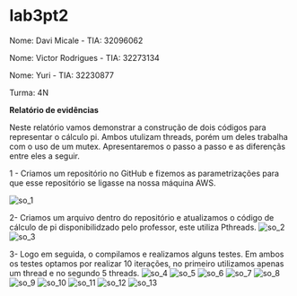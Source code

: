# lab3pt2

Nome: Davi Micale - TIA: 32096062

Nome: Victor Rodrigues - TIA: 32273134

Nome: Yuri - TIA: 32230877

Turma: 4N

**Relatório de evidências**

Neste relatório vamos demonstrar a construção de dois códigos para representar o cálculo pi. Ambos utulizam threads, porém um deles trabalha com o uso de um mutex. Apresentaremos o passo a passo e as diferençãs entre eles a seguir.

1 - Criamos um repositório no GitHub e fizemos as parametrizações para que esse repositório se ligasse na nossa máquina AWS.

![so_1](https://github.com/davimicale/lab3pt2/assets/62074503/dbfc8be4-6c10-4438-8a2c-343bcba40cad)

2- Criamos um arquivo dentro do repositório e atualizamos o código de cálculo de pi disponibilidzado pelo professor, este utiliza Pthreads.
![so_2](https://github.com/davimicale/lab3pt2/assets/62074503/013e6c7f-f32b-402c-8cc9-22aeaed7b017)
![so_3](https://github.com/davimicale/lab3pt2/assets/62074503/615d7797-1382-45d8-a50a-bbf9dc12c5ab)

3- Logo em seguida, o compilamos e realizamos alguns testes. Em ambos os testes optamos por realizar 10 iterações, no primeiro utilizamos apenas um thread e no segundo 5 threads.
![so_4](https://github.com/davimicale/lab3pt2/assets/62074503/5ce8b0cd-8af9-4f8b-b4cf-6dc2d259da45)
![so_5](https://github.com/davimicale/lab3pt2/assets/62074503/e33b1bee-43c6-4ba6-a422-b24139e8fdbf)
![so_6](https://github.com/davimicale/lab3pt2/assets/62074503/4bab0aea-a61b-41a3-b040-a15830100d90)
![so_7](https://github.com/davimicale/lab3pt2/assets/62074503/75176ff6-244a-4b2a-9479-6bca87315a29)
![so_8](https://github.com/davimicale/lab3pt2/assets/62074503/5152b5ff-f08b-41a5-9296-b5635256dfc2)
![so_9](https://github.com/davimicale/lab3pt2/assets/62074503/a766ea05-5bc4-421c-98e8-49b5f6208d8d)
![so_10](https://github.com/davimicale/lab3pt2/assets/62074503/f0845524-b37e-434b-9367-2b1732d3ad0c)
![so_11](https://github.com/davimicale/lab3pt2/assets/62074503/d070f866-20e9-47a0-a21b-2213c7cadeac)
![so_12](https://github.com/davimicale/lab3pt2/assets/62074503/3f8800c2-ff32-4f03-85f0-04256431b5e8)
![so_13](https://github.com/davimicale/lab3pt2/assets/62074503/be9c4860-fbe3-4802-a165-6ad85a7fbee3)
